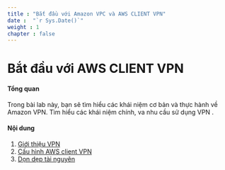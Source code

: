 ```yaml
---
title : "Bắt đầu với Amazon VPC và AWS CLIENT VPN"
date :  "`r Sys.Date()`" 
weight : 1 
chapter : false
---
```


# Bắt đầu với AWS CLIENT VPN 

#### Tổng quan

Trong bài lab này, bạn sẽ tìm hiểu các khái niệm cơ bản và thực hành về Amazon VPN. Tìm hiểu các khái niệm chính, va nhu cầu sử dụng VPN .


#### Nội dung

1. [Giới thiệu VPN](1-introduce/)
2. [Cấu hình AWS client VPN](2-awsclientvpn/)
3. [Dọn dẹp tài nguyên](3-cleanup/)
